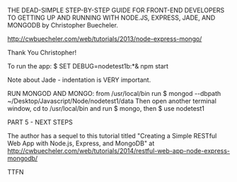 THE DEAD-SIMPLE STEP-BY-STEP GUIDE FOR FRONT-END DEVELOPERS TO GETTING UP AND RUNNING WITH NODE.JS, EXPRESS, JADE, AND MONGODB by Christopher Buecheler.

http://cwbuecheler.com/web/tutorials/2013/node-express-mongo/

Thank You Christopher!

To run the app:  $ SET DEBUG=nodetest1b:*& npm start

Note about Jade - indentation is VERY important.

RUN MONGOD AND MONGO: from /usr/local/bin run  $ mongod --dbpath ~/Desktop/Javascript/Node/nodetest1/data
Then open another terminal window, cd to /usr/local/bin and run  $ mongo, then  $ use nodetest1


PART 5 - NEXT STEPS

The author has a sequel to this tutorial titled "Creating a Simple RESTful Web App with Node.js, Express, and MongoDB"
at http://cwbuecheler.com/web/tutorials/2014/restful-web-app-node-express-mongodb/

TTFN
